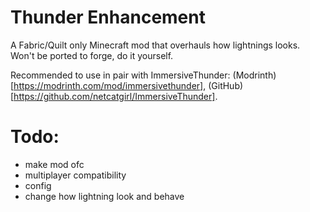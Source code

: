 # Thunder Enhancement
A Fabric/Quilt only Minecraft mod that overhauls how lightnings looks.
Won't be ported to forge, do it yourself.

Recommended to use in pair with ImmersiveThunder: (Modrinth)[https://modrinth.com/mod/immersivethunder], (GitHub)[https://github.com/netcatgirl/ImmersiveThunder].

# Todo:
- make mod ofc
- multiplayer compatibility
- config
- change how lightning look and behave
